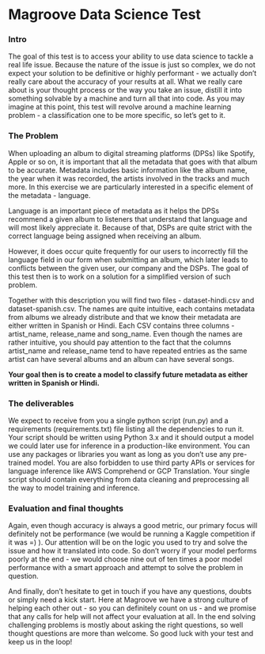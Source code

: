 Magroove Data Science Test
=======================

### Intro
The goal of this test is to access your ability to use data science to tackle a real life issue. Because the nature of the issue is just so complex, we do not expect your solution to be definitive or highly performant - we actually don’t really care about the accuracy of your results at all. What we really care about is your thought process or the way you take an issue, distill it into something solvable by a machine and turn all that into code. As you may imagine at this point, this test will revolve around a machine learning problem - a classification one to be more specific, so let’s get to it.

### The Problem
When uploading an album to digital streaming platforms (DPSs) like Spotify, Apple or so on, it is important that all the metadata that goes with that album to be accurate. Metadata includes basic information like the album name, the year when it was recorded, the artists involved in the tracks and much more. In this exercise we are particularly interested in a specific element of the metadata - language.

Language is an important piece of metadata as it helps the DPSs recommend a given album to listeners that understand that language and will most likely appreciate it. Because of that, DSPs are quite strict with the correct language being assigned when receiving an album.

However, it does occur quite frequently for our users to incorrectly fill the language field in our form when submitting an album, which later leads to conflicts between the given user, our company and the DSPs. The goal of this test then is to work on a solution for a simplified version of such problem.

Together with this description you will find two files - dataset-hindi.csv and dataset-spanish.csv. The names are quite intuitive, each contains metadata from albums we already distribute and that we know their metadata are either written in Spanish or Hindi. Each CSV contains three columns - artist_name, release_name and song_name. Even though the names are rather intuitive, you should pay attention to the fact that the columns artist_name and release_name tend to have repeated entries as the same artist can have several albums and an album can have several songs.

**Your goal then is to create a model to classify future metadata as either written in Spanish or Hindi.**

### The deliverables
We expect to receive from you a single python script (run.py) and a requirements (requirements.txt) file listing all the dependencies to run it. Your script should be written using Python 3.x and it should output a model we could later use for inference in a production-like environment. You can use any packages or libraries you want as long as you don’t use any pre-trained model. You are also forbidden to use third party APIs or services for language inference like AWS Comprehend or GCP Translation. Your single script should contain everything from data cleaning and preprocessing all the way to model training and inference.

### Evaluation and final thoughts

Again, even though accuracy is always a good metric, our primary focus will definitely not be performance (we would be running a Kaggle competition if it was =) ). Our attention will be on the logic you used to try and solve the issue and how it translated into code. So don’t worry if your model performs poorly at the end - we would choose nine out of ten times a poor model performance with a smart approach and attempt to solve the problem in question.

And finally, don’t hesitate to get in touch if you have any questions, doubts or simply need a kick start. Here at Magroove we have a strong culture of helping each other out - so you can definitely count on us - and we promise that any calls for help will not affect your evaluation at all. In the end solving challenging problems is mostly about asking the right questions, so well thought questions are more than welcome. So good luck with your test and keep us in the loop!

